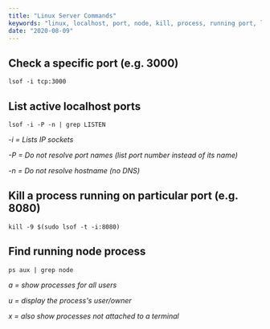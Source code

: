 ```yaml
---
title: "Linux Server Commands"
keywords: "linux, localhost, port, node, kill, process, running port, lsof"
date: "2020-08-09"
---
```


## Check a specific port (e.g. 3000)

```
lsof -i tcp:3000
```

## List active localhost ports

```
lsof -i -P -n | grep LISTEN
```

_-i = Lists IP sockets_

_-P = Do not resolve port names (list port number instead of its name)_

_-n = Do not resolve hostname (no DNS)_

## Kill a process running on particular port (e.g. 8080)

```
kill -9 $(sudo lsof -t -i:8080)
```

## Find running node process

```
ps aux | grep node
```

_a = show processes for all users_

_u = display the process's user/owner_

_x = also show processes not attached to a terminal_
